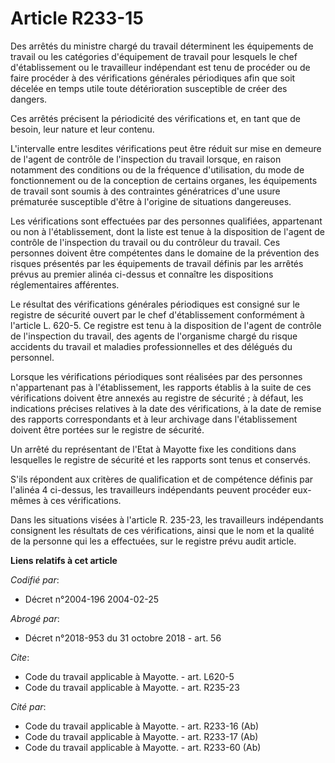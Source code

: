 # Article R233-15

Des arrêtés du ministre chargé du travail déterminent les équipements de travail ou les catégories d'équipement de travail
pour lesquels le chef d'établissement ou le travailleur indépendant est tenu de procéder ou de faire procéder à des
vérifications générales périodiques afin que soit décelée en temps utile toute détérioration susceptible de créer des
dangers. 

Ces arrêtés précisent la périodicité des vérifications et, en tant que de besoin, leur nature et leur contenu. 

L'intervalle entre lesdites vérifications peut être réduit sur mise en demeure de l'agent de contrôle de l'inspection du
travail lorsque, en raison notamment des conditions ou de la fréquence d'utilisation, du mode de fonctionnement ou de la
conception de certains organes, les équipements de travail sont soumis à des contraintes génératrices d'une usure prématurée
susceptible d'être à l'origine de situations dangereuses. 

Les vérifications sont effectuées par des personnes qualifiées, appartenant ou non à l'établissement, dont la liste est tenue
à la disposition de l'agent de contrôle de l'inspection du travail ou du contrôleur du travail. Ces personnes doivent être
compétentes dans le domaine de la prévention des risques présentés par les équipements de travail définis par les arrêtés
prévus au premier alinéa ci-dessus et connaître les dispositions réglementaires afférentes. 

Le résultat des vérifications générales périodiques est consigné sur le registre de sécurité ouvert par le chef
d'établissement conformément à l'article L. 620-5. Ce registre est tenu à la disposition de l'agent de contrôle de
l'inspection du travail, des agents de l'organisme chargé du risque accidents du travail et maladies professionnelles et des
délégués du personnel. 

Lorsque les vérifications périodiques sont réalisées par des personnes n'appartenant pas à l'établissement, les rapports
établis à la suite de ces vérifications doivent être annexés au registre de sécurité ; à défaut, les indications précises
relatives à la date des vérifications, à la date de remise des rapports correspondants et à leur archivage dans
l'établissement doivent être portées sur le registre de sécurité. 

Un arrêté du représentant de l'Etat à Mayotte fixe les conditions dans lesquelles le registre de sécurité et les rapports
sont tenus et conservés. 

S'ils répondent aux critères de qualification et de compétence définis par l'alinéa 4 ci-dessus, les travailleurs
indépendants peuvent procéder eux-mêmes à ces vérifications. 

Dans les situations visées à l'article R. 235-23, les travailleurs indépendants consignent les résultats de ces
vérifications, ainsi que le nom et la qualité de la personne qui les a effectuées, sur le registre prévu audit article.

**Liens relatifs à cet article**

_Codifié par_:

  - Décret n°2004-196 2004-02-25

_Abrogé par_:

  - Décret n°2018-953 du 31 octobre 2018 - art. 56

_Cite_:

  - Code du travail applicable à Mayotte. - art. L620-5
  - Code du travail applicable à Mayotte. - art. R235-23

_Cité par_:

  - Code du travail applicable à Mayotte. - art. R233-16 (Ab)
  - Code du travail applicable à Mayotte. - art. R233-17 (Ab)
  - Code du travail applicable à Mayotte. - art. R233-60 (Ab)

